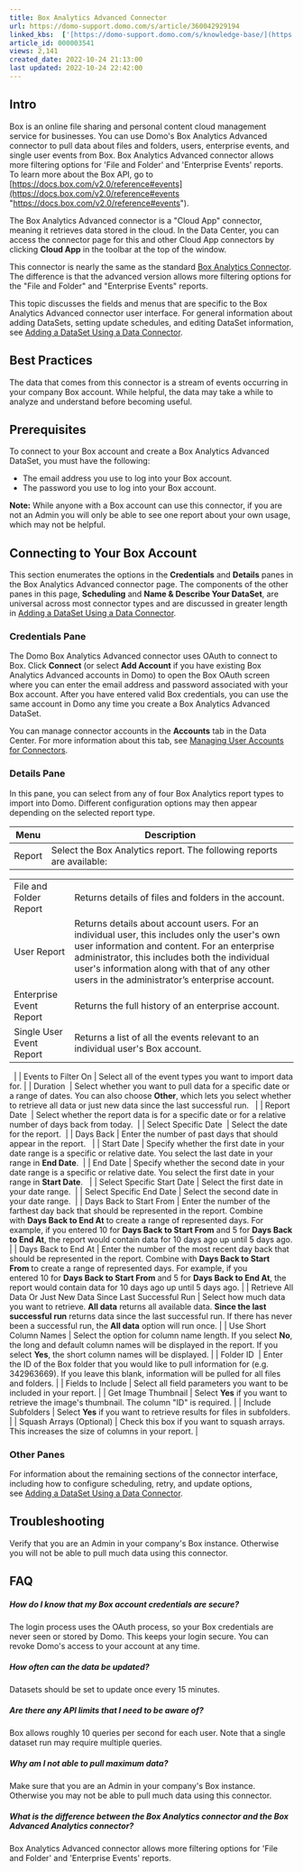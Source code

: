 ```yaml
---
title: Box Analytics Advanced Connector
url: https://domo-support.domo.com/s/article/360042929194
linked_kbs:  ['[https://domo-support.domo.com/s/knowledge-base/](https://domo-support.domo.com/s/knowledge-base/)', '[https://domo-support.domo.com/s/](https://domo-support.domo.com/s/)', '[https://domo-support.domo.com/s/topic/0TO5w000000ZammGAC](https://domo-support.domo.com/s/topic/0TO5w000000ZammGAC)', '[https://domo-support.domo.com/s/topic/0TO5w000000ZanLGAS](https://domo-support.domo.com/s/topic/0TO5w000000ZanLGAS)', '[https://domo-support.domo.com/s/topic/0TO5w000000ZaoQGAS](https://domo-support.domo.com/s/topic/0TO5w000000ZaoQGAS)', '[https://domo-support.domo.com/s/article/360043433713](https://domo-support.domo.com/s/article/360043433713)', '[https://domo-support.domo.com/s/article/360042926274](https://domo-support.domo.com/s/article/360042926274)', '[https://domo-support.domo.com/s/article/360042926054](https://domo-support.domo.com/s/article/360042926054)', '[https://domo-support.domo.com/s/article/360042929194](https://domo-support.domo.com/s/article/360042929194)', '[https://domo-support.domo.com/s/topic/0TO5w000000ZaoQGAS/api-connectors](https://domo-support.domo.com/s/topic/0TO5w000000ZaoQGAS/api-connectors)', '[https://domo-support.domo.com/s/article/360043429933](https://domo-support.domo.com/s/article/360043429933)', '[https://domo-support.domo.com/s/article/360043429953](https://domo-support.domo.com/s/article/360043429953)', '[https://domo-support.domo.com/s/article/360042925494](https://domo-support.domo.com/s/article/360042925494)', '[https://domo-support.domo.com/s/article/360043429913](https://domo-support.domo.com/s/article/360043429913)', '[https://domo-support.domo.com/s/article/4408174643607](https://domo-support.domo.com/s/article/4408174643607)', '[https://domo-support.domo.com/s/login/](https://domo-support.domo.com/s/login/)']
article_id: 000003541
views: 2,141
created_date: 2022-10-24 21:13:00
last updated: 2022-10-24 22:42:00
---
```




Intro
-----


Box is an online file sharing and personal content cloud management service for businesses. You can use Domo's Box Analytics Advanced connector to pull data about files and folders, users, enterprise events, and single user events from Box. Box Analytics Advanced connector allows more filtering options for 'File and Folder' and 'Enterprise Events' reports. To learn more about the Box API, go to  [https://docs.box.com/v2.0/reference#events](https://docs.box.com/v2.0/reference#events "https://docs.box.com/v2.0/reference#events").


The Box Analytics Advanced connector is a "Cloud App" connector, meaning it retrieves data stored in the cloud. In the Data Center, you can access the connector page for this and other Cloud App connectors by clicking **Cloud App** in the toolbar at the top of the window.


This connector is nearly the same as the standard [Box Analytics Connector](/s/article/360043433713 "Box Analytics Connector"). The difference is that the advanced version allows more filtering options for the "File and Folder" and "Enterprise Events" reports. 


This topic discusses the fields and menus that are specific to the Box Analytics Advanced connector user interface. For general information about adding DataSets, setting update schedules, and editing DataSet information, see [Adding a DataSet Using a Data Connector](/s/article/360042926274 "Adding a DataSet Using a Data Connector").


Best Practices
--------------


The data that comes from this connector is a stream of events occurring in your company Box account. While helpful, the data may take a while to analyze and understand before becoming useful.


Prerequisites
-------------


To connect to your Box account and create a Box Analytics Advanced DataSet, you must have the following:


* The email address you use to log into your Box account.
* The password you use to log into your Box account.




 


**Note:** While anyone with a Box account can use this connector, if you are not an Admin you will only be able to see one report about your own usage, which may not be helpful.



Connecting to Your Box Account
------------------------------


This section enumerates the options in the **Credentials** and **Details** panes in the Box Analytics Advanced connector page. The components of the other panes in this page, **Scheduling** and **Name & Describe Your DataSet**, are universal across most connector types and are discussed in greater length in [Adding a DataSet Using a Data Connector](/s/article/360042926274 "Adding a DataSet Using a Data Connector").


### Credentials Pane


The Domo Box Analytics Advanced connector uses OAuth to connect to Box. Click **Connect** (or select **Add Account** if you have existing Box Analytics Advanced accounts in Domo) to open the Box OAuth screen where you can enter the email address and password associated with your Box account. After you have entered valid Box credentials, you can use the same account in Domo any time you create a Box Analytics Advanced DataSet.


You can manage connector accounts in the **Accounts** tab in the Data Center. For more information about this tab, see [Managing User Accounts for Connectors](/s/article/360042926054 "Managing User Accounts for Connectors").


### Details Pane


In this pane, you can select from any of four Box Analytics report types to import into Domo. Different configuration options may then appear depending on the selected report type. 




| Menu | Description |
| --- | --- |
| Report | Select the Box Analytics report. The following reports are available:

|  |  |
| --- | --- |
| File and Folder Report | Returns details of files and folders in the account. |
| User Report | Returns details about account users. For an individual user, this includes only the user's own user information and content. For an enterprise administrator, this includes both the individual user's information along with that of any other users in the administrator’s enterprise account. |
| Enterprise Event Report | Returns the full history of an enterprise account. |
| Single User Event Report | Returns a list of all the events relevant to an individual user's Box account. |

  |
| Events to Filter On | Select all of the event types you want to import data for. |
| Duration  | Select whether you want to pull data for a specific date or a range of dates. You can also choose **Other**, which lets you select whether to retrieve all data or just new data since the last successful run.   |
| Report Date  | Select whether the report data is for a specific date or for a relative number of days back from today.  |
| Select Specific Date  | Select the date for the report.  |
| Days Back | Enter the number of past days that should appear in the report.   |
| Start Date | Specify whether the first date in your date range is a specific or relative date. You select the last date in your range in **End Date**.  |
| End Date | Specify whether the second date in your date range is a specific or relative date. You select the first date in your range in **Start Date**.   |
| Select Specific Start Date | Select the first date in your date range.  |
| Select Specific End Date | Select the second date in your date range.  |
| Days Back to Start From | Enter the number of the farthest day back that should be represented in the report. Combine with **Days Back to End At** to create a range of represented days.
For example, if you entered 10 for **Days Back to Start From** and 5 for **Days Back to End At**, the report would contain data for 10 days ago up until 5 days ago. |
| Days Back to End At | Enter the number of the most recent day back that should be represented in the report. Combine with **Days Back to Start From** to create a range of represented days.
For example, if you entered 10 for **Days Back to Start From** and 5 for **Days Back to End At**, the report would contain data for 10 days ago up until 5 days ago. |
| Retrieve All Data Or Just New Data Since Last Successful Run | Select how much data you want to retrieve.
**All data** returns all available data.
**Since the last successful run** returns data since the last successful run. If there has never been a successful run, the **All data** option will run once. |
| Use Short Column Names | Select the option for column name length. If you select **No**, the long and default column names will be displayed in the report. If you select **Yes**, the short column names will be displayed. |
| Folder ID  | Enter the ID of the Box folder that you would like to pull information for (e.g. 342963669). If you leave this blank, information will be pulled for all files and folders. |
| Fields to Include | Select all field parameters you want to be included in your report. |
| Get Image Thumbnail | Select **Yes** if you want to retrieve the image's thumbnail. The column "ID" is required. |
| Include Subfolders | Select **Yes** if you want to retrieve results for files in subfolders. |
| Squash Arrays (Optional) | Check this box if you want to squash arrays. This increases the size of columns in your report. |


### Other Panes


For information about the remaining sections of the connector interface, including how to configure scheduling, retry, and update options, see [Adding a DataSet Using a Data Connector](/s/article/360042926274 "Adding a DataSet Using a Data Connector").  


Troubleshooting
---------------


Verify that you are an Admin in your company's Box instance. Otherwise you will not be able to pull much data using this connector.


FAQ
---


##### How do I know that my Box account credentials are secure?


The login process uses the OAuth process, so your Box credentials are never seen or stored by Domo. This keeps your login secure. You can revoke Domo's access to your account at any time.


##### How often can the data be updated?


Datasets should be set to update once every 15 minutes.


##### Are there any API limits that I need to be aware of?


Box allows roughly 10 queries per second for each user. Note that a single dataset run may require multiple queries.


##### Why am I not able to pull maximum data?


Make sure that you are an Admin in your company's Box instance. Otherwise you may not be able to pull much data using this connector.


##### What is the difference between the Box Analytics connector and the Box Advanced Analytics connector?


Box Analytics Advanced connector allows more filtering options for 'File and Folder' and 'Enterprise Events' reports. 

